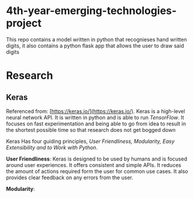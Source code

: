 # 4th-year-emerging-technologies-project
This repo contains a model written in python that recognieses hand written digits, it also contains a python flask app that allows the user to draw said digits

# Research

## Keras

Referenced from: [https://keras.io/](https://keras.io/).
Keras is a high-level neural network API. It is written in python and is able to run <em>TensorFlow</em>. It focuses on fast experimentation and being able to go from idea to result in the shortest possible time so that research does not get bogged down

Keras Has four guiding principles, <em>User Friendliness, Modularity, Easy Extensibility and to Work with Python</em>.

**User Friendliness**: Keras is designed to be used by humans and is focused around user experiences. It offers consistent and      simple APIs. It reduces the amount of actions required form the user for common use cases. It also provides clear feedback on any errors from the user.

**Modularity**: 


